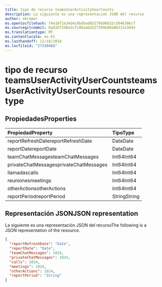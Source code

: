 ```yaml
---
title: tipo de recurso teamsUserActivityUserCounts
description: La siguiente es una representación JSON del recurso
author: nkramer
ms.openlocfilehash: f4e10f1e34d4c6bdbed83279b98632c504630bc7
ms.sourcegitcommit: 6a82bf240a3cfc0baabd227349e08a08311e3d44
ms.translationtype: MT
ms.contentlocale: es-ES
ms.lasthandoff: 12/18/2018
ms.locfileid: "27330460"
---
```

# <a name="teamsuseractivityusercounts-resource-type"></a><span data-ttu-id="42329-103">tipo de recurso teamsUserActivityUserCounts</span><span class="sxs-lookup"><span data-stu-id="42329-103">teamsUserActivityUserCounts resource type</span></span>

## <a name="properties"></a><span data-ttu-id="42329-104">Propiedades</span><span class="sxs-lookup"><span data-stu-id="42329-104">Properties</span></span>

| <span data-ttu-id="42329-105">Propiedad</span><span class="sxs-lookup"><span data-stu-id="42329-105">Property</span></span>            | <span data-ttu-id="42329-106">Tipo</span><span class="sxs-lookup"><span data-stu-id="42329-106">Type</span></span>   |
| :------------------ | :----- |
| <span data-ttu-id="42329-107">reportRefreshDate</span><span class="sxs-lookup"><span data-stu-id="42329-107">reportRefreshDate</span></span>   | <span data-ttu-id="42329-108">Date</span><span class="sxs-lookup"><span data-stu-id="42329-108">Date</span></span>   |
| <span data-ttu-id="42329-109">reportDate</span><span class="sxs-lookup"><span data-stu-id="42329-109">reportDate</span></span>          | <span data-ttu-id="42329-110">Date</span><span class="sxs-lookup"><span data-stu-id="42329-110">Date</span></span>   |
| <span data-ttu-id="42329-111">teamChatMessages</span><span class="sxs-lookup"><span data-stu-id="42329-111">teamChatMessages</span></span>    | <span data-ttu-id="42329-112">Int64</span><span class="sxs-lookup"><span data-stu-id="42329-112">Int64</span></span>  |
| <span data-ttu-id="42329-113">privateChatMessages</span><span class="sxs-lookup"><span data-stu-id="42329-113">privateChatMessages</span></span> | <span data-ttu-id="42329-114">Int64</span><span class="sxs-lookup"><span data-stu-id="42329-114">Int64</span></span>  |
| <span data-ttu-id="42329-115">llamadas</span><span class="sxs-lookup"><span data-stu-id="42329-115">calls</span></span>               | <span data-ttu-id="42329-116">Int64</span><span class="sxs-lookup"><span data-stu-id="42329-116">Int64</span></span>  |
| <span data-ttu-id="42329-117">reuniones</span><span class="sxs-lookup"><span data-stu-id="42329-117">meetings</span></span>            | <span data-ttu-id="42329-118">Int64</span><span class="sxs-lookup"><span data-stu-id="42329-118">Int64</span></span>  |
| <span data-ttu-id="42329-119">otherActions</span><span class="sxs-lookup"><span data-stu-id="42329-119">otherActions</span></span>        | <span data-ttu-id="42329-120">Int64</span><span class="sxs-lookup"><span data-stu-id="42329-120">Int64</span></span>  |
| <span data-ttu-id="42329-121">reportPeriod</span><span class="sxs-lookup"><span data-stu-id="42329-121">reportPeriod</span></span>        | <span data-ttu-id="42329-122">String</span><span class="sxs-lookup"><span data-stu-id="42329-122">String</span></span> |

## <a name="json-representation"></a><span data-ttu-id="42329-123">Representación JSON</span><span class="sxs-lookup"><span data-stu-id="42329-123">JSON representation</span></span>

<span data-ttu-id="42329-124">La siguiente es una representación JSON del recurso</span><span class="sxs-lookup"><span data-stu-id="42329-124">The following is a JSON representation of the resource.</span></span>

<!-- {
  "blockType": "resource",
  "@odata.type": "microsoft.graph.teamsUserActivityUserCounts"
} -->

```json
{
  "reportRefreshDate": "Date", 
  "reportDate": "Date", 
  "teamChatMessages": 1024, 
  "privateChatMessages": 1024, 
  "calls": 1024, 
  "meetings": 1024, 
  "otherActions": 1024, 
  "reportPeriod": "String"
}
```
